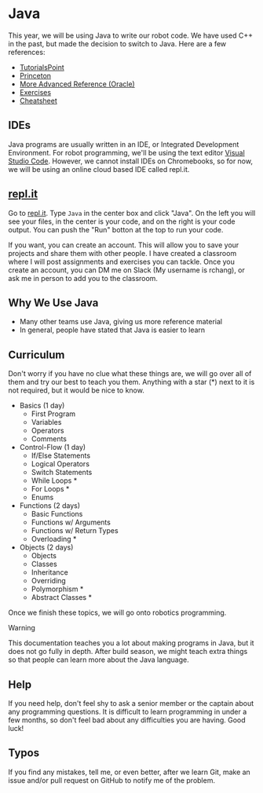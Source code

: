 # Java

This year, we will be using Java to write our robot code. We have used C++ in the past, but made the decision to switch to Java. Here are a few references:

* [TutorialsPoint](https://www.tutorialspoint.com/java/java_basic_datatypes.htm)
* [Princeton](https://introcs.cs.princeton.edu/java/home/)
* [More Advanced Reference (Oracle)](https://docs.oracle.com/javase/tutorial/java/index.html)
* [Exercises](http://programmingbydoing.com/)
* [Cheatsheet](https://introcs.cs.princeton.edu/java/11cheatsheet/)

## IDEs

Java programs are usually written in an IDE, or Integrated Development Environment. For robot programming, we'll be using the text editor [Visual Studio Code](https://code.visualstudio.com/). However, we cannot install IDEs on Chromebooks, so for now, we will be using an online cloud based IDE called repl.it.

## [repl.it](https://repl.it/)

Go to [repl.it](https://repl.it/). Type `Java` in the center box and click "Java". On the left you will see your files, in the center is your code, and on the right is your code output. You can push the "Run" botton at the top to run your code.

If you want, you can create an account. This will allow you to save your projects and share them with other people. I have created a classroom where I will post assignments and exercises you can tackle. Once you create an account, you can DM me on Slack (My username is rchang), or ask me in person to add you to the classroom.

## Why We Use Java

* Many other teams use Java, giving us more reference material
* In general, people have stated that Java is easier to learn

## Curriculum

Don't worry if you have no clue what these things are, we will go over all of them and try our best to teach you them. Anything with a star (*) next to it is not required, but it would be nice to know.

* Basics (1 day)
  * First Program
  * Variables
  * Operators
  * Comments
* Control-Flow (1 day)
  * If/Else Statements
  * Logical Operators
  * Switch Statements
  * While Loops *
  * For Loops *
  * Enums
* Functions (2 days)
  * Basic Functions
  * Functions w/ Arguments
  * Functions w/ Return Types
  * Overloading *
* Objects (2 days)
  * Objects
  * Classes
  * Inheritance
  * Overriding
  * Polymorphism *
  * Abstract Classes *

Once we finish these topics, we will go onto robotics programming.

> [!WARNING]
> This documentation teaches you a lot about making programs in Java, but it does not go fully in depth. After build season, we might teach extra things so that people can learn more about the Java language.

## Help

If you need help, don't feel shy to ask a senior member or the captain about any programming questions. It is difficult to learn programming in under a few months, so don't feel bad about any difficulties you are having. Good luck!

## Typos

If you find any mistakes, tell me, or even better, after we learn Git, make an issue and/or pull request on GitHub to notify me of the problem.
